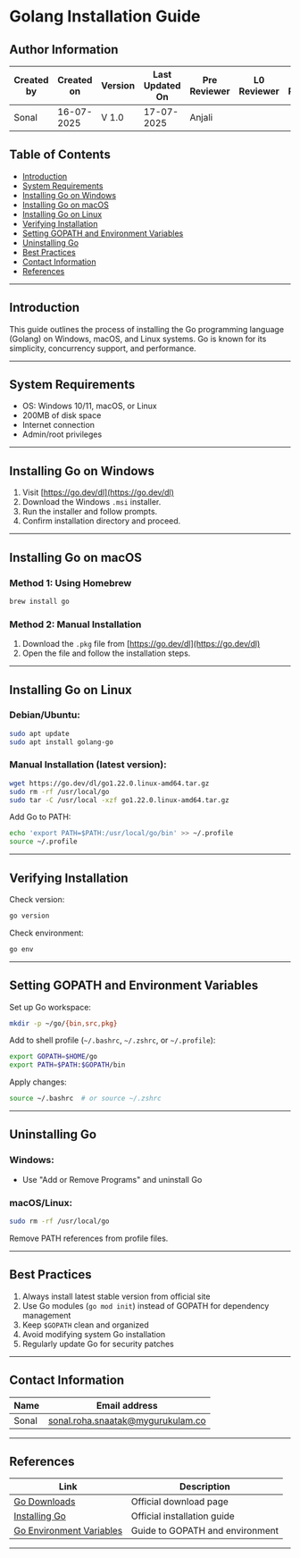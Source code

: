 # Golang Installation Guide

## Author Information

| Created by    | Created on | Version | Last Updated On | Pre Reviewer | L0 Reviewer | L1 Reviewer | L2 Reviewer |
|---------------|-------------|---------|------------------|----------------|---------------|----------------|---------------|
| Sonal  | 16-07-2025  | V 1.0   | 17-07-2025       | Anjali    |               |                |               |

## Table of Contents
- [Introduction](#introduction)
- [System Requirements](#system-requirements)
- [Installing Go on Windows](#installing-go-on-windows)
- [Installing Go on macOS](#installing-go-on-macos)
- [Installing Go on Linux](#installing-go-on-linux)
- [Verifying Installation](#verifying-installation)
- [Setting GOPATH and Environment Variables](#setting-gopath-and-environment-variables)
- [Uninstalling Go](#uninstalling-go)
- [Best Practices](#best-practices)
- [Contact Information](#contact-information)
- [References](#references)


---

## Introduction

This guide outlines the process of installing the Go programming language (Golang) on Windows, macOS, and Linux systems. Go is known for its simplicity, concurrency support, and performance.

---

## System Requirements

- OS: Windows 10/11, macOS, or Linux
- 200MB of disk space
- Internet connection
- Admin/root privileges

---

## Installing Go on Windows

1. Visit [https://go.dev/dl](https://go.dev/dl)
2. Download the Windows `.msi` installer.
3. Run the installer and follow prompts.
4. Confirm installation directory and proceed.

---

## Installing Go on macOS

### Method 1: Using Homebrew
```bash
brew install go
```

### Method 2: Manual Installation
1. Download the `.pkg` file from [https://go.dev/dl](https://go.dev/dl)
2. Open the file and follow the installation steps.

---

## Installing Go on Linux

### Debian/Ubuntu:
```bash
sudo apt update
sudo apt install golang-go
```

### Manual Installation (latest version):
```bash
wget https://go.dev/dl/go1.22.0.linux-amd64.tar.gz
sudo rm -rf /usr/local/go
sudo tar -C /usr/local -xzf go1.22.0.linux-amd64.tar.gz
```

Add Go to PATH:
```bash
echo 'export PATH=$PATH:/usr/local/go/bin' >> ~/.profile
source ~/.profile
```

---

## Verifying Installation

Check version:
```bash
go version
```

Check environment:
```bash
go env
```

---

## Setting GOPATH and Environment Variables

Set up Go workspace:
```bash
mkdir -p ~/go/{bin,src,pkg}
```

Add to shell profile (`~/.bashrc`, `~/.zshrc`, or `~/.profile`):
```bash
export GOPATH=$HOME/go
export PATH=$PATH:$GOPATH/bin
```

Apply changes:
```bash
source ~/.bashrc  # or source ~/.zshrc
```

---

## Uninstalling Go

### Windows:
- Use "Add or Remove Programs" and uninstall Go

### macOS/Linux:
```bash
sudo rm -rf /usr/local/go
```

Remove PATH references from profile files.

---

## Best Practices

1. Always install latest stable version from official site  
2. Use Go modules (`go mod init`) instead of GOPATH for dependency management  
3. Keep `$GOPATH` clean and organized  
4. Avoid modifying system Go installation  
5. Regularly update Go for security patches  

---

## Contact Information

| **Name**     | **Email address**                |
|--------------|----------------------------------|
| Sonal        | [sonal.roha.snaatak@mygurukulam.co](mailto:sonal.roha.snaatak@mygurukulam.co) |

---

## References

| **Link**                                             | **Description**                |
|------------------------------------------------------|--------------------------------|
| [Go Downloads](https://go.dev/dl)                    | Official download page         |
| [Installing Go](https://go.dev/doc/install)          | Official installation guide    |
| [Go Environment Variables](https://golang.org/doc/gopath_code.html) | Guide to GOPATH and environment |

---


